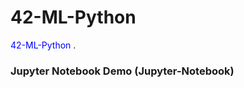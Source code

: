 # 42-ML-Python

<span style="color:blue"> 42-ML-Python </span>.

### Jupyter Notebook Demo (Jupyter-Notebook)
